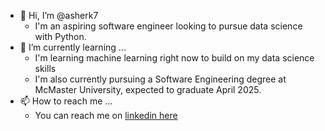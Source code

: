 - 👋 Hi, I’m @asherk7
  -  I'm an aspiring software engineer looking to pursue data science with Python.
- 🌱 I’m currently learning ...
  - I'm learning machine learning right now to build on my data science skills
  - I'm also currently pursuing a Software Engineering degree at McMaster University, expected to graduate April 2025. 
- 📫 How to reach me ...
  - You can reach me on [linkedin here](https://www.linkedin.com/in/asher-khan13)
